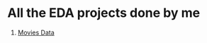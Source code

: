 # All the EDA projects done by me
1) [Movies Data](https://github.com/SoumyaK4/INSAID-Data-Science/tree/main/T3/Final%20EDA%20Project/Movies%20Data)

